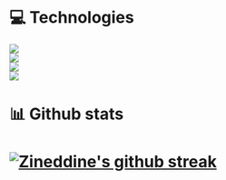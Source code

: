 # 💻 Technologies

 <a href="https://skillicons.dev">
  <img src="https://skillicons.dev/icons?i=js,ts,react,next,vercel,tailwind&perline=7" /><br/>
  <img src="https://skillicons.dev/icons?i=nodejs,nest,django&perline=7" /><br/>
  <img src="https://skillicons.dev/icons?i=postgres,sqlite,firebase,mongo&perline=7" /><br/>
  <img src="https://skillicons.dev/icons?i=docker,ubuntu,kali&perline=7" /><br/>
  </a>

# 📊 Github stats

# [![Zineddine's github streak](https://github-readme-streak-stats.herokuapp.com/?user=ZineddineBk09&theme=blue-green)](https://https://github.com/ZineddineBk09/github-readme-streak-stats)


